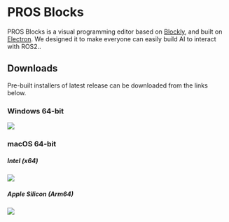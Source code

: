 # PROS Blocks

PROS Blocks is a visual programming editor based on [Blockly](https://github.com/google/blockly), and built on [Electron](https://github.com/electron/electron). We designed it to make everyone can easily build AI to interact with ROS2..

## Downloads

Pre-built installers of latest release can be downloaded from the links below.

### Windows 64-bit

[![](https://img.shields.io/badge/EXE%20Installer-v1.0.6-blue)](https://github.com/PAIA-PROS/pros-blocks/releases/download/v1.0.6/PROS.Blocks-1.0.6.Setup.exe)

### macOS 64-bit

##### Intel (x64)

[![](https://img.shields.io/badge/DMG%20Installer-v1.0.6-red)](https://github.com/PAIA-PROS/pros-blocks/releases/download/v1.0.6/PROS.Blocks-1.0.6-x64.dmg)

##### Apple Silicon (Arm64)

[![](https://img.shields.io/badge/DMG%20Installer-v1.0.6-red)](https://github.com/PAIA-PROS/pros-blocks/releases/download/v1.0.6/PROS.Blocks-1.0.6-arm64.dmg)
